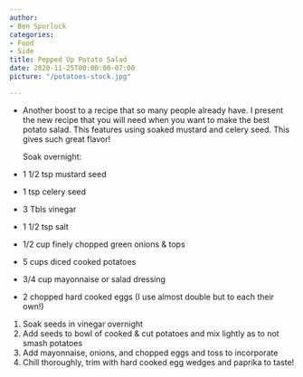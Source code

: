 ```yaml
---
author:
- Ben Spurlock
categories:
- Food
- Side
title: Pepped Up Potato Salad
date: 2020-11-25T00:00:00-07:00
picture: "/potatoes-stock.jpg"

---
```

* Another boost to a recipe that so many people already have. I present the new recipe that you will need when you want to make the best potato salad. This features using soaked mustard and celery seed. This gives such great flavor!

  Soak overnight:
* 1 1/2 tsp mustard seed
* 1 tsp celery seed
* 3 Tbls vinegar

* 1 1/2 tsp salt
* 1/2 cup finely chopped green onions & tops
* 5 cups diced cooked potatoes
* 3/4 cup mayonnaise or salad dressing
* 2 chopped hard cooked eggs (I use almost double but to each their own!)

1. Soak seeds in vinegar overnight
2. Add seeds to bowl of cooked & cut potatoes and mix lightly as to not smash potatoes
3. Add mayonnaise, onions, and chopped eggs and toss to incorporate
4. Chill thoroughly, trim with hard cooked egg wedges and paprika to taste!